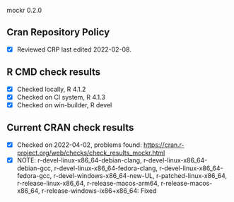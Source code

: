 mockr 0.2.0

## Cran Repository Policy

- [x] Reviewed CRP last edited 2022-02-08.

## R CMD check results

- [x] Checked locally, R 4.1.2
- [x] Checked on CI system, R 4.1.3
- [x] Checked on win-builder, R devel

## Current CRAN check results

- [x] Checked on 2022-04-02, problems found: https://cran.r-project.org/web/checks/check_results_mockr.html
- [x] NOTE: r-devel-linux-x86_64-debian-clang, r-devel-linux-x86_64-debian-gcc, r-devel-linux-x86_64-fedora-clang, r-devel-linux-x86_64-fedora-gcc, r-devel-windows-x86_64-new-UL, r-patched-linux-x86_64, r-release-linux-x86_64, r-release-macos-arm64, r-release-macos-x86_64, r-release-windows-ix86+x86_64: Fixed
